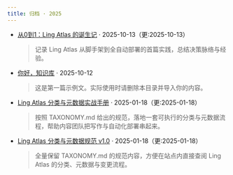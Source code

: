 ```yaml
---
title: 归档 · 2025
---
```


- [从0到1：Ling Atlas 的诞生记](/zh/content/from-zero-to-one/) · 2025-10-13（更:2025-10-13）
  > 记录 Ling Atlas 从脚手架到全自动部署的首篇实践，总结决策脉络与经验。

- [你好，知识库](/zh/content/hello-world/) · 2025-10-12
  > 这是第一篇示例文。实际使用时请删除本目录并导入你的内容。

- [Ling Atlas 分类与元数据实战手册](/zh/content/taxonomy-playbook/) · 2025-01-18（更:2025-01-18）
  > 按照 TAXONOMY.md 给出的规范，落地一套可执行的分类与元数据流程，帮助内容团队把写作与自动化部署串起来。

- [Ling Atlas 分类与元数据规范 v1.0](/zh/content/taxonomy-reference/) · 2025-01-18（更:2025-01-18）
  > 全量保留 TAXONOMY.md 的规范内容，方便在站点内直接查阅 Ling Atlas 的分类、元数据与变更流程。
